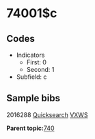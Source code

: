 # 74001$c

## Codes

-   Indicators
    -   First: 0
    -   Second: 1
-   Subfield: c

## Sample bibs

2016288 [Quicksearch](https://search.library.yale.edu/catalog/2016288) [VXWS](http://prodorbis.library.yale.edu:7014/vxws/GetHoldingsService?bibId=2016288)

**Parent topic:**[740](../../tags/740/740.md)

